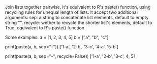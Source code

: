 Join lists together pairwise. It's equivalent to R's paste() function, using recycling rules for unequal length of lists.
It accept two additional arguments:
    sep: a string to concatenate list elements, default to empty string "".
    recycle: wether to recycle the shorter list's elements, default to True, equivalent to R's paste() function.

Some examples:
a = [1, 2, 3, 4, 5]
b = ["a", "b", "c"]

print(paste(a, b, sep="-"))
['1-a', '2-b', '3-c', '4-a', '5-b']

print(paste(a, b, sep="-", recycle=False))
['1-a', '2-b', '3-c', 4, 5]

